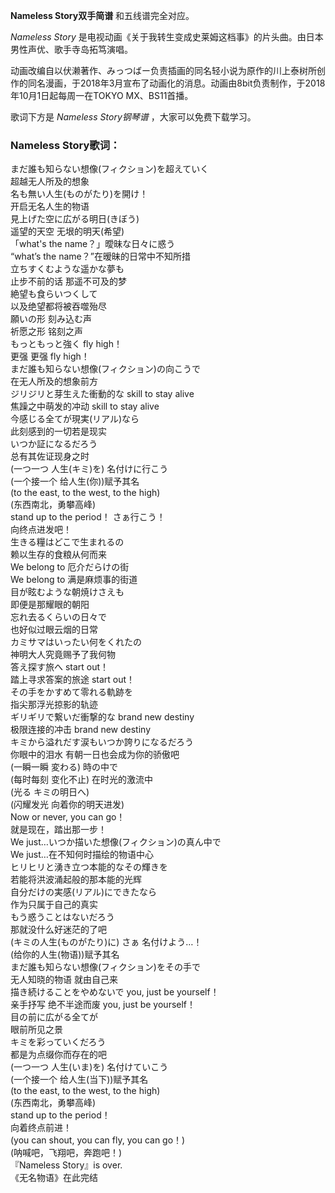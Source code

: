 

**Nameless Story双手简谱** 和五线谱完全对应。

_Nameless Story_ 是电视动画《关于我转生变成史莱姆这档事》的片头曲。由日本男性声优、歌手寺岛拓笃演唱。

动画改编自以伏濑著作、みっつばー负责插画的同名轻小说为原作的川上泰树所创作的同名漫画，于2018年3月宣布了动画化的消息。动画由8bit负责制作，于2018年10月1日起每周一在TOKYO
MX、BS11首播。

歌词下方是 _Nameless Story钢琴谱_ ，大家可以免费下载学习。

### Nameless Story歌词：

まだ誰も知らない想像(フィクション)を超えていく  
超越无人所及的想象  
名も無い人生(ものがたり)を開け！  
开启无名人生的物语  
見上げた空に広がる明日(きぼう)  
遥望的天空 无垠的明天(希望)  
「what's the name？」曖昧な日々に惑う  
“what’s the name？”在暧昧的日常中不知所措  
立ちすくむような遥かな夢も  
止步不前的话 那遥不可及的梦  
絶望も食らいつくして  
以及绝望都将被吞噬殆尽  
願いの形 刻み込む声  
祈愿之形 铭刻之声  
もっともっと強く fly high！  
更强 更强 fly high！  
まだ誰も知らない想像(フィクション)の向こうで  
在无人所及的想象前方  
ジリジリと芽生えた衝動的な skill to stay alive  
焦躁之中萌发的冲动 skill to stay alive  
今感じる全てが現実(リアル)なら  
此刻感到的一切若是现实  
いつか証になるだろう  
总有其佐证现身之时  
(一つ一つ 人生(キミ)を) 名付けに行こう  
(一个接一个 给人生(你))赋予其名  
(to the east, to the west, to the high)  
(东西南北，勇攀高峰)  
stand up to the period！ さぁ行こう！  
向终点进发吧！  
生きる糧はどこで生まれるの  
赖以生存的食粮从何而来  
We belong to 厄介だらけの街  
We belong to 满是麻烦事的街道  
目が眩むような朝焼けさえも  
即便是那耀眼的朝阳  
忘れ去るくらいの日々で  
也好似过眼云烟的日常  
カミサマはいったい何をくれたの  
神明大人究竟赐予了我何物  
答え探す旅へ start out！  
踏上寻求答案的旅途 start out！  
その手をかすめて零れる軌跡を  
指尖那浮光掠影的轨迹  
ギリギリで繋いだ衝撃的な brand new destiny  
极限连接的冲击 brand new destiny  
キミから溢れだす涙もいつか誇りになるだろう  
你眼中的泪水 有朝一日也会成为你的骄傲吧  
(一瞬一瞬 変わる) 時の中で  
(每时每刻 变化不止) 在时光的激流中  
(光る キミの明日へ)  
(闪耀发光 向着你的明天进发)  
Now or never, you can go！  
就是现在，踏出那一步！  
We just…いつか描いた想像(フィクション)の真ん中で  
We just…在不知何时描绘的物语中心  
ヒリヒリと湧き立つ本能的なその輝きを  
若能将洪波涌起般的那本能的光辉  
自分だけの実感(リアル)にできたなら  
作为只属于自己的真实  
もう惑うことはないだろう  
那就没什么好迷茫的了吧  
(キミの人生(ものがたり)に) さぁ 名付けよう…！  
(给你的人生(物语))赋予其名  
まだ誰も知らない想像(フィクション)をその手で  
无人知晓的物语 就由自己来  
描き続けることをやめないで you, just be yourself！  
亲手抒写 绝不半途而废 you, just be yourself！  
目の前に広がる全てが  
眼前所见之景  
キミを彩っていくだろう  
都是为点缀你而存在的吧  
(一つ一つ 人生(いま)を) 名付けていこう  
(一个接一个 给人生(当下))赋予其名  
(to the east, to the west, to the high)  
(东西南北，勇攀高峰)  
stand up to the period！  
向着终点前进！  
(you can shout, you can fly, you can go！)  
(呐喊吧，飞翔吧，奔跑吧！)  
『Nameless Story』is over.  
《无名物语》在此完结

